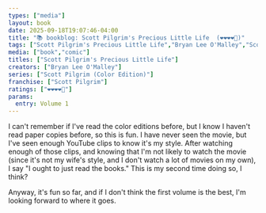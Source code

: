 ```yaml
---
types: ["media"]
layout: book
date: 2025-09-18T19:07:46-04:00
title: "📚 bookblog: Scott Pilgrim's Precious Little Life  (❤️❤️❤️❤️🖤)"
tags: ["Scott Pilgrim's Precious Little Life","Bryan Lee O'Malley","Scott Pilgrim (Color Edition)","Scott Pilgrim"]
media: ["book","comic"]
titles: ["Scott Pilgrim's Precious Little Life"]
creators: ["Bryan Lee O'Malley"]
series: ["Scott Pilgrim (Color Edition)"]
franchise: ["Scott Pilgrim"]
ratings: ["❤️❤️❤️❤️🖤"]
params:
  entry: Volume 1
---
```


I can't remember if I've read the color editions before, but I know I haven't read paper copies before, so this is fun. I have never seen the movie, but I've seen enough YouTube clips to know it's my style. After watching enough of those clips, and knowing that I'm not likely to watch the movie (since it's not my wife's style, and I don't watch a lot of movies on my own), I say "I ought to just read the books." This is my second time doing so, I think?

Anyway, it's fun so far, and if I don't think the first volume is the best, I'm looking forward to where it goes.